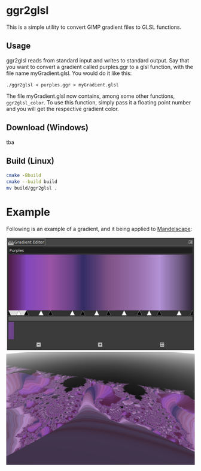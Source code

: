 # ggr2glsl

This is a simple utility to convert GIMP gradient files to GLSL functions.

## Usage

ggr2glsl reads from standard input and writes to standard output.
Say that you want to convert a gradient called purples.ggr
to a glsl function, with the file name myGradient.glsl.
You would do it like this:

```
./ggr2glsl < purples.ggr > myGradient.glsl
```

The file myGradient.glsl now contains, among some other functions,
`ggr2glsl_color`.
To use this function, simply pass it a floating point number and you will get
the respective gradient color.

## Download (Windows)
tba

## Build (Linux)
```sh
cmake -Bbuild
cmake --build build
mv build/ggr2glsl .
```

# Example
Following is an example of a gradient, and it being applied to
[Mandelscape](https://github.com/ErikPrantare/Mandelscape):

![ggr](media/ggr.jpeg?raw=true)
![glsl](media/glsl.jpeg?raw=true)
